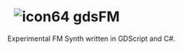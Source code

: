 # &nbsp; ![icon64](https://user-images.githubusercontent.com/1023003/80794365-5f955e80-8b5f-11ea-908c-28803cea8828.png) gdsFM
Experimental FM Synth written in GDScript and C#.
